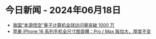 # 今日新闻 - 2024年06月18日
- [我国“本源悟空”量子计算机全球访问量突破 1000 万](https://www.ithome.com/0/775/867.htm)
- [苹果 iPhone 16 系列手机全尺寸图首曝：Pro / Max 版加大，厚度不变](https://www.ithome.com/0/775/866.htm)
